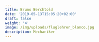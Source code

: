 ```yaml
---
title: Bruno Berchtold
date: '2019-05-13T15:05:20+02:00'
draft: false
weight: '4'
image: /img/uploads/fluglehrer_blanco.jpg
description: Mechaniker
---
```


